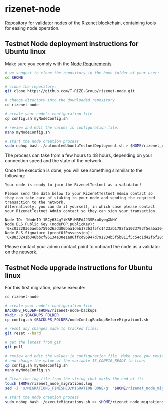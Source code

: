 # rizenet-node

Repository for validator nodes of the Rizenet blockchain, containing tools for easing node operation.

## Testnet Node deployment instructions for Ubuntu linux

Make sure you comply with the [Node Requirements](https://docs.rizenet.io/docs/rizenet/Rizenet%20Blockchain/validators/node_requirements)

```bash
# we suggest to clone the repository in the home folder of your user:
cd $HOME

# clone the repository:
git clone https://github.com/T-RIZE-Group/rizenet-node.git

# change directory into the downloaded repository
cd rizenet-node

# create your node's configuration file
cp config.sh myNodeConfig.sh

# review and edit the values in configuration file:
nano myNodeConfig.sh

# start the node creation process
sudo nohup bash ./automatedUbuntuTestnetDeployment.sh > $HOME/rizenet_node_deployment.log 2>&1 & tail -f $HOME/rizenet_node_deployment.log | sed '/DEPOYMENT_FINISHED/ q'
```

The process can take from a few hours to 48 hours, depending on your connection speed and the state of the network.

Once the execution is done, you will see something simmilar to the following:

```
Your node is ready to join the RizenetTestnet as a validator!

Please send the data below to your RizenetTestnet Admin contact so they can take care of staking to your node and sending the required transaction to the network.
Alternatively, you can do it yourself, in which case please contact your RizenetTestnet Admin contact so they can sign your transaction.

Node ID: 'NodeID-1BCy634gYiKRPtMBFdJJ3SRxuUywgXNHY'
Node BLS Public Key (nodePOP.publicKey): '0xc03228365aebb759626add06baa1deb17363f5fc1423ab1782fa1023793f5eaba3042c96066d0f7a29ec65a2ccd09649'
Node BLS Signature (proofOfPossession): '0x8833241b346bbcf96134e30e1a86ffcd96947d791234b5f5b811f5c54c1d42f6f28d01b3899e650740Bd7779b0fd60a007ef85371aeb31e5ade71991770c7126709aeb17df22f85cf4b947999689e35c787f49a2ffcb0ff6788c4adcac681a3d'
```

Please contact your admin contact point to onboard the node as a validator on the network.


## Testnet Node upgrade instructions for Ubuntu linux

For this first migration, please execute:
```bash
cd rizenet-node

# create your node's configuration file
BACKUPS_FOLDER=$HOME/rizenet-node-backups
mkdir -p $BACKUPS_FOLDER
cp config.sh $BACKUPS_FOLDER/nodeConfigBackupBeforeMigration1.sh

# reset any changes made to tracked files:
git reset --hard

# get the latest from git
git pull

# review and edit the values in configuration file. Make sure you review everything
# and change the value of the variable IS_CONFIG_READY to true:
cp config.sh myNodeConfig.sh
nano myNodeConfig.sh

# Clean the log file from the string that marks the end of it:
touch $HOME/rizenet_node_migrations.log
sed -i 's/MIGRATIONS_FINISHED/MIGRATION DONE/g' "$HOME/rizenet_node_migrations.log"

# start the node creation process
sudo nohup bash ./executeMigrations.sh >> $HOME/rizenet_node_migrations.log 2>&1 & tail -f $HOME/rizenet_node_migrations.log | sed '/MIGRATIONS_FINISHED/ q'
```


